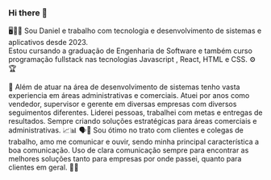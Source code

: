### Hi there 👋

 🖥️🧑‍🎓 Sou Daniel e trabalho com tecnologia e desenvolvimento de sistemas e aplicativos desde 2023.  
 Estou cursando a graduação de Engenharia de Software e também curso programação fullstack nas tecnologias Javascript , React, HTML e CSS. ⚙️🏆

💼 Além de atuar na área de desenvolvimento de sistemas tenho vasta experiencia em áreas administrativas e comerciais. Atuei por anos como vendedor, supervisor e gerente em diversas empresas com diversos seguimentos diferentes. Liderei pessoas, trabalhei com metas e entregas de resultados. Sempre criando soluções estratégicas para áreas comerciais e administrativas.  📈📊
🗣️👥 Sou ótimo no trato com clientes e colegas de trabalho, amo me comunicar e ouvir, sendo minha principal característica a boa comunicação. Uso de clara comunicação sempre para encontrar as melhores soluções tanto para empresas por onde passei, quanto para clientes em geral. 📢✅
